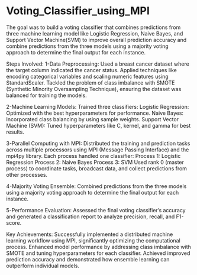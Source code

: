 # Voting_Classifier_using_MPI
The goal was to build a voting classifier that combines predictions from three machine learning model like Logistic Regression, Naive Bayes, and Support Vector Machine(SVM) to improve overall prediction accuracy and combine predictions from the three models using a majority voting approach to determine the final output for each instance.

Steps Involved:
1-Data Preprocessing:
Used a breast cancer dataset where the target column indicated the cancer status.
Applied techniques like encoding categorical variables and scaling numeric features using StandardScaler.
Tackled the problem of class imbalance with SMOTE (Synthetic Minority Oversampling Technique), ensuring the dataset was balanced for training the models.

2-Machine Learning Models:
Trained three classifiers:
Logistic Regression: Optimized with the best hyperparameters for performance.
Naive Bayes: Incorporated class balancing by using sample weights.
Support Vector Machine (SVM): Tuned hyperparameters like C, kernel, and gamma for best results.

3-Parallel Computing with MPI:
Distributed the training and prediction tasks across multiple processors using MPI (Message Passing Interface) and the mpi4py library.
Each process handled one classifier:
Process 1: Logistic Regression
Process 2: Naive Bayes
Process 3: SVM
Used rank 0 (master process) to coordinate tasks, broadcast data, and collect predictions from other processes.

4-Majority Voting Ensemble:
Combined predictions from the three models using a majority voting approach to determine the final output for each instance.

5-Performance Evaluation:
Assessed the final voting classifier’s accuracy and generated a classification report to analyze precision, recall, and F1-score.

Key Achievements:
Successfully implemented a distributed machine learning workflow using MPI, significantly optimizing the computational process.
Enhanced model performance by addressing class imbalance with SMOTE and tuning hyperparameters for each classifier.
Achieved improved prediction accuracy and demonstrated how ensemble learning can outperform individual models.

